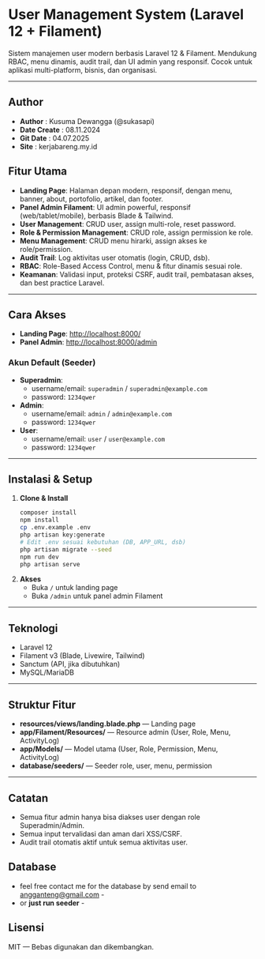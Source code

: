 
# User Management System (Laravel 12 + Filament)

Sistem manajemen user modern berbasis Laravel 12 & Filament. Mendukung RBAC, menu dinamis, audit trail, dan UI admin yang responsif. Cocok untuk aplikasi multi-platform, bisnis, dan organisasi.

---
## Author
- **Author** : Kusuma Dewangga (@sukasapi)
- **Date Create** : 08.11.2024
- **Git Date** : 04.07.2025
- **Site** : kerjabareng.my.id
## Fitur Utama
- **Landing Page**: Halaman depan modern, responsif, dengan menu, banner, about, portofolio, artikel, dan footer.
- **Panel Admin Filament**: UI admin powerful, responsif (web/tablet/mobile), berbasis Blade & Tailwind.
- **User Management**: CRUD user, assign multi-role, reset password.
- **Role & Permission Management**: CRUD role, assign permission ke role.
- **Menu Management**: CRUD menu hirarki, assign akses ke role/permission.
- **Audit Trail**: Log aktivitas user otomatis (login, CRUD, dsb).
- **RBAC**: Role-Based Access Control, menu & fitur dinamis sesuai role.
- **Keamanan**: Validasi input, proteksi CSRF, audit trail, pembatasan akses, dan best practice Laravel.

---

## Cara Akses
- **Landing Page**: [http://localhost:8000/](http://localhost:8000/)
- **Panel Admin**: [http://localhost:8000/admin](http://localhost:8000/admin)

### Akun Default (Seeder)
- **Superadmin**:  
  - username/email: `superadmin` / `superadmin@example.com`  
  - password: `1234qwer`
- **Admin**:  
  - username/email: `admin` / `admin@example.com`  
  - password: `1234qwer`
- **User**:  
  - username/email: `user` / `user@example.com`  
  - password: `1234qwer`

---

## Instalasi & Setup
1. **Clone & Install**
   ```bash
   composer install
   npm install
   cp .env.example .env
   php artisan key:generate
   # Edit .env sesuai kebutuhan (DB, APP_URL, dsb)
   php artisan migrate --seed
   npm run dev
   php artisan serve
   ```
2. **Akses**
   - Buka `/` untuk landing page
   - Buka `/admin` untuk panel admin Filament

---

## Teknologi
- Laravel 12
- Filament v3 (Blade, Livewire, Tailwind)
- Sanctum (API, jika dibutuhkan)
- MySQL/MariaDB

---

## Struktur Fitur
- **resources/views/landing.blade.php** — Landing page
- **app/Filament/Resources/** — Resource admin (User, Role, Menu, ActivityLog)
- **app/Models/** — Model utama (User, Role, Permission, Menu, ActivityLog)
- **database/seeders/** — Seeder role, user, menu, permission

---

## Catatan
- Semua fitur admin hanya bisa diakses user dengan role Superadmin/Admin.
- Semua input tervalidasi dan aman dari XSS/CSRF.
- Audit trail otomatis aktif untuk semua aktivitas user.


## Database
- feel free contact me for the database by send email to angganteng@gmail.com -
- or **just run seeder** -

## Lisensi
MIT — Bebas digunakan dan dikembangkan.

